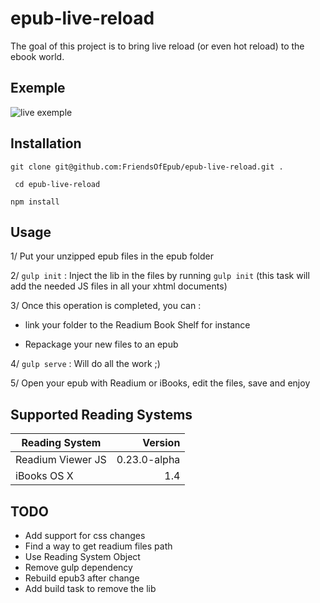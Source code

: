 # epub-live-reload

The goal of this project is to bring live reload (or even hot reload) to the ebook world. 

## Exemple ##
![live exemple](http://cdn.makeagif.com/media/2-29-2016/2aHEZq.gif)

## Installation ##
`git clone git@github.com:FriendsOfEpub/epub-live-reload.git .`

` cd epub-live-reload`

`npm install`

## Usage ##
1/ Put your unzipped epub files in the epub folder

2/ `gulp init` : Inject the lib in the files by running `gulp init` (this task will add the needed JS files in all your xhtml documents) 

3/ Once this operation is completed, you can :

 - link your folder to the Readium Book Shelf for instance
 
 - Repackage your new files to an epub
 
4/ `gulp serve` : Will do all the work ;)

5/ Open your epub with Readium or iBooks, edit the files, save and enjoy 

## Supported Reading Systems  ##
|Reading System            |  Version 
|-------------------|------------------:
|Readium Viewer JS  |             0.23.0-alpha 
|iBooks OS X          |          1.4

## TODO ##

 - Add support for css changes 
 - Find a way to get readium files path
 - Use Reading System Object
 - Remove gulp dependency 
 - Rebuild epub3 after change
 -  Add build task to remove the lib

